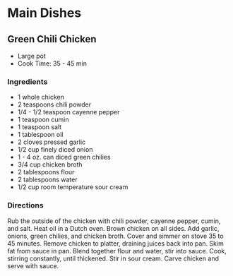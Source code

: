 # Main Dishes

## Green Chili Chicken

* Large pot
* Cook Time: 35 - 45 min

### Ingredients

* 1 whole  chicken
* 2 teaspoons  chili powder
* 1/4 - 1/2 teaspoon  cayenne pepper
* 1 teaspoon  cumin
* 1 teaspoon salt
* 1 tablespoon  oil
* 2 cloves pressed garlic
* 1/2 cup finely diced onion
* 1 - 4 oz. can  diced green chilies
* 3/4 cup  chicken broth
* 2 tablespoons  flour
* 2 tablespoons  water
* 1/2 cup room temperature sour cream

### Directions

Rub the outside of the chicken with chili powder, cayenne pepper, cumin, and salt.  Heat oil in a Dutch oven.  Brown chicken on all sides.  Add garlic, onions, green chilies, and chicken broth.  Cover and simmer on stove  35 to 45 minutes.  Remove chicken to platter, draining juices back into pan.  Skim fat from sauce in pan.  Blend together flour and water, stir into sauce.  Cook, stirring constantly, until thickened.  Stir in sour cream.  Carve chicken and serve with sauce.
